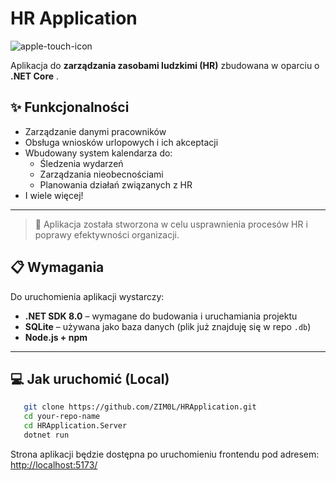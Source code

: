 # HR Application


![apple-touch-icon](https://github.com/user-attachments/assets/feb504a8-776d-4a2a-bcf7-dced6cee5675)

Aplikacja do **zarządzania zasobami ludzkimi (HR)** zbudowana w oparciu o **.NET Core** .  

## ✨ Funkcjonalności

- Zarządzanie danymi pracowników  
- Obsługa wniosków urlopowych i ich akceptacji  
- Wbudowany system kalendarza do:  
  - Śledzenia wydarzeń  
  - Zarządzania nieobecnościami  
  - Planowania działań związanych z HR  
- I wiele więcej!  


---

> 🚀 Aplikacja została stworzona w celu usprawnienia procesów HR i poprawy efektywności organizacji.  

## 📋 Wymagania

Do uruchomienia aplikacji wystarczy:

- **.NET SDK 8.0** – wymagane do budowania i uruchamiania projektu  
- **SQLite** – używana jako baza danych (plik już znajduję się w repo `.db`)  
- **Node.js + npm**  

---

## 💻 Jak uruchomić (Local)

```bash
   git clone https://github.com/ZIM0L/HRApplication.git
   cd your-repo-name
   cd HRApplication.Server
   dotnet run
```
Strona aplikacji będzie dostępna po uruchomieniu frontendu pod adresem:  
[http://localhost:5173/](http://localhost:5173/)

